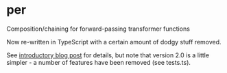 per
===

Composition/chaining for forward-passing transformer functions

Now re-written in TypeScript with a certain amount of dodgy stuff removed.

See [introductory blog post](https://smellegantcode.wordpress.com/2013/10/31/per-composable-forward-passing-processor-functions/)
for details, but note that version 2.0 is a little simpler - a number of features
have been removed (see tests.ts).
